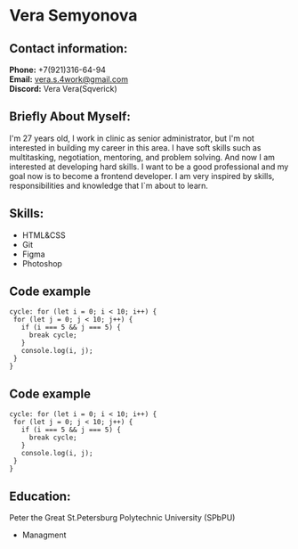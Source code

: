 Vera Semyonova 
==================

Contact information:
--------------------

**Phone:** +7(921)316-64-94  
**Email:** vera.s.4work@gmail.com  
**Discord:** Vera Vera(Sqverick)  

Briefly About Myself:
-------------------------

I'm 27 years old, I work in clinic as senior administrator, but I'm not interested in building my career in this area.
I have soft skills such as multitasking, negotiation, mentoring, and problem solving. And now I am interested at developing hard skills. I want to be a good professional and my goal now is to become a frontend developer. I am very inspired by skills, responsibilities and knowledge that I`m about to learn. 

Skills:
---------------------

* HTML&CSS  
* Git  
* Figma  
* Photoshop   

Code example
-----------------
```
cycle: for (let i = 0; i < 10; i++) { 
 for (let j = 0; j < 10; j++) {
   if (i === 5 && j === 5) {
     break cycle; 
   }
   console.log(i, j);
 }
}
```

Code example
-----------------
```
cycle: for (let i = 0; i < 10; i++) { 
 for (let j = 0; j < 10; j++) {
   if (i === 5 && j === 5) {
     break cycle; 
   }
   console.log(i, j);
 }
}
```

Education:
---------------------

Peter the Great St.Petersburg Polytechnic University (SPbPU)  
* Managment